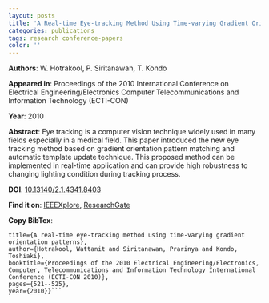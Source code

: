 ```yaml
---
layout: posts
title: 'A Real-time Eye-tracking Method Using Time-varying Gradient Orientation Patterns'
categories: publications
tags: research conference-papers
color: ''
---
```


**Authors**: W. Hotrakool, P. Siritanawan, T. Kondo

**Appeared in**: Proceedings of the 2010 International Conference on Electrical Engineering/Electronics Computer Telecommunications and Information Technology (ECTI-CON)

**Year**: 2010

**Abstract**: Eye tracking is a computer vision technique widely used in many fields especially in a medical field. This paper introduced the new eye tracking method based on gradient orientation pattern matching and automatic template update technique. This proposed method can be implemented in real-time application and can provide high robustness to changing lighting condition during tracking process.

**DOI**: [10.13140/2.1.4341.8403](http://dx.doi.org/10.13140/2.1.4341.8403)

**Find it on**: [IEEEXplore](http://ieeexplore.ieee.org/xpl/freeabs_all.jsp?arnumber=5491442), [ResearchGate](https://www.researchgate.net/publication/224148237_A_real-time_eye-tracking_method_using_time-varying_gradient_orientation_patterns)

**Copy BibTex**:

```@inproceedings{hotrakool2010eye,
title={A real-time eye-tracking method using time-varying gradient orientation patterns},
author={Hotrakool, Wattanit and Siritanawan, Prarinya and Kondo, Toshiaki},
booktitle={Proceedings of the 2010 Electrical Engineering/Electronics, Computer, Telecommunications and Information Technology International Conference (ECTI-CON 2010)},
pages={521--525},
year={2010}}```
